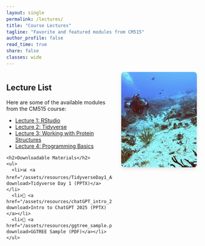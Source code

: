 ```yaml
---
layout: single
permalink: /lectures/
title: "Course Lectures"
tagline: "Favorite and featured modules from CM515"
author_profile: false
read_time: true
share: false
classes: wide
---
```


<div style="display: flex; align-items: flex-start; gap: 1.5rem; flex-wrap: wrap;">

  <div style="flex: 2; min-width: 250px;">
    <h2>Lecture List</h2>
    <p>Here are some of the available modules from the CM515 course:</p>
    <ul>
      <li><a href="https://github.com/sgogolski/CM515-course-2025/modules/02_RStudio/" target="_blank">Lecture 1: RStudio</a></li>
      <li><a href="https://github.com/sgogolski/CM515-course-2025/modules/04_Tidyverse/" target="_blank">Lecture 2: Tidyverse</a></li>
      <li><a href="https://github.com/sgogolski/CM515-course-2025/modules/09_Working_With_Protein_Structures/" target="_blank">Lecture 3: Working with Protein Structures</a></li>
      <li><a href="https://github.com/sgogolski/CM515-course-2025/modules/12_Programming_Basics/" target="_blank">Lecture 4: Programming Basics</a></li>
    </ul>

    <h2>Downloadable Materials</h2>
    <ul>
      <li>📊 <a href="/assets/resources/TidyverseDay1_AMA.pptx" download>Tidyverse Day 1 (PPTX)</a></li>
      <li>🤖 <a href="/assets/resources/chatGPT_intro_2025.pptx" download>Intro to ChatGPT 2025 (PPTX)</a></li>
      <li>🌿 <a href="/assets/resources/ggtree_sample.pdf" download>GGTREE Sample (PDF)</a></li>
    </ul>
  </div>

  <div style="flex: 1; min-width: 200px;">
    <img src="/assets/images/6CDF7340-AF4F-4F43-8334-2AC89E236CDB_1_105_c.jpeg" alt="Lectures" style="width: 100%; border-radius: 8px; box-shadow: 0 4px 10px rgba(0,0,0,0.1);">
  </div>

</div>






